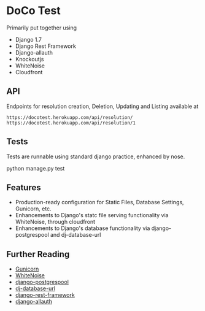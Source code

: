 # DoCo Test
Primarily put together using
- Django 1.7
- Django Rest Framework
- Django-allauth
- Knockoutjs
- WhiteNoise
- Cloudfront

## API

Endpoints for resolution creation, Deletion, Updating and Listing available at

    https://docotest.herokuapp.com/api/resolution/
    https://docotest.herokuapp.com/api/resolution/1

## Tests

Tests are runnable using standard django practice, enhanced by nose.

python manage.py test


## Features

- Production-ready configuration for Static Files, Database Settings, Gunicorn, etc.
- Enhancements to Django's statc file serving functionality via WhiteNoise, through cloudfront
- Enhancements to Django's database functionality via django-postgrespool and dj-database-url

## Further Reading

- [Gunicorn](https://warehouse.python.org/project/gunicorn/)
- [WhiteNoise](https://warehouse.python.org/project/whitenoise/)
- [django-postgrespool](https://warehouse.python.org/project/django-postgrespool/)
- [dj-database-url](https://warehouse.python.org/project/dj-database-url/)
- [django-rest-framework](http://www.django-rest-framework.org/)
- [django-allauth](http://www.intenct.nl/projects/django-allauth/)
